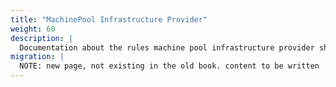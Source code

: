 ```yaml
---
title: "MachinePool Infrastructure Provider"
weight: 60
description: |
  Documentation about the rules machine pool infrastructure provider should comply to.
migration: |
  NOTE: new page, not existing in the old book. content to be written
---
```

